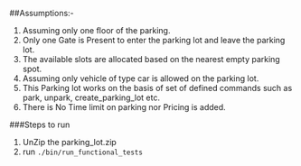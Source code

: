 ##Assumptions:- 

1) Assuming only one floor of the parking.
2) Only one Gate is Present to enter the parking lot and leave the parking lot.
3) The available slots are allocated based on the nearest empty parking spot.
4) Assuming only vehicle of type car is allowed on the parking lot.
5) This Parking lot works on the basis of set of defined commands such as park, unpark, create_parking_lot etc.
6) There is No Time limit on parking nor Pricing is added.


###Steps to run 
1) UnZip the parking_lot.zip
2) run  ```./bin/run_functional_tests ```
